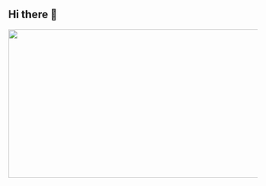 ## Hi there 👋

<!--
**Park-YeongBin/Park-YeongBin** is a ✨ _special_ ✨ repository because its `README.md` (this file) appears on your GitHub profile.

Here are some ideas to get you started:

- 🔭 I’m currently working on ...
- 🌱 I’m currently learning ...
- 👯 I’m looking to collaborate on ...
- 🤔 I’m looking for help with ...
- 💬 Ask me about ...
- 📫 How to reach me: ...
- 😄 Pronouns: ...
- ⚡ Fun fact: ...
-->


<a href="https://github.com/devxb/gitanimals">
<img
  src="https://render.gitanimals.org/farms/Park-YeongBin"
  width="600"
  height="300"
/>
</a>
